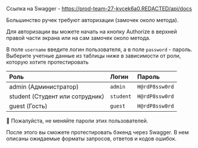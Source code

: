 Ссылка на Swagger - https://prod-team-27-kvcek6a0.REDACTED/api/docs

Большинство ручек требуют авторизации (замочек около метода).

Для авторизации вы можете начать на кнопку Authorize в верхней правой части экрана или на сам замочек около метода.

В поле `username` введите логин пользователя, а в поле `password` - пароль. Выберите учетные данные из таблицы ниже в
зависимости от роли, которую хотите протестировать

| Роль                            | Логин     | Пароль         |
|:--------------------------------|:----------|:---------------|
| admin (Администратор)           | `admin`   | `H@rdP8ssw0rd` |
| student (Студент или сотрудник) | `student` | `H@rdP8ssw0rd` |
| guest (Гость)                   | `guest`   | `H@rdP8ssw0rd` |

📍 Пожалуйста, не меняйте пароли этих пользователей.

После этого вы сможете протестировать бэкенд через Swagger. В нем описаны ожидаемые форматы запросов, ответов и кодов
ошибок.